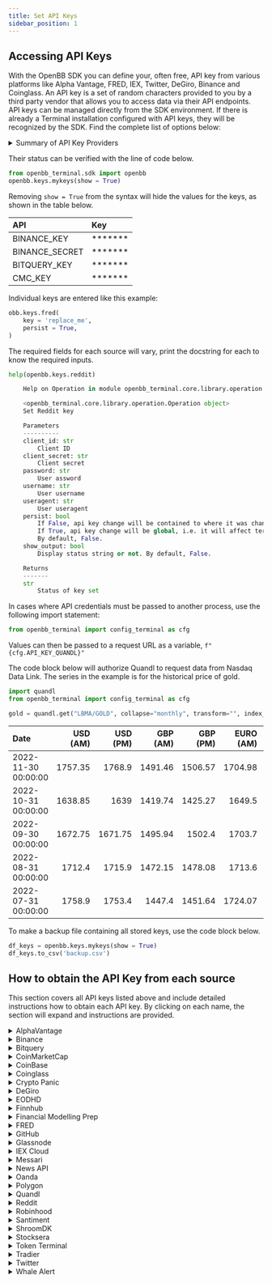 ```yaml
---
title: Set API Keys
sidebar_position: 1
---
```


## Accessing API Keys

With the OpenBB SDK you can define your, often free, API key from various platforms like Alpha Vantage, FRED, IEX, Twitter, DeGiro, Binance and Coinglass. An API key is a set of random characters provided to you by a third party vendor that allows you to access data via their API endpoints. API keys can be managed directly from the SDK environment. If there is already a Terminal installation configured with API keys, they will be recognized by the SDK. Find the complete list of options below:

<details>
<summary>Summary of API Key Providers</summary>

| Command    | Name                                     | URL                                                                                |
| :--------- | :--------------------------------------- | :--------------------------------------------------------------------------------- |
| av         | AlphaVantage                             | https://www.alphavantage.co/support/#api-key                                       |
| binance    | Binance                                  | https://binance.com                                                                |
| bitquery   | Bitquery                                 | https://bitquery.io/                                                               |
| cmc        | CoinMarketCap                            | https://coinmarketcap.com/api/                                                     |
| cb         | Coinbase                                 | https://help.coinbase.com/en/exchange/managing-my-account/how-to-create-an-api-key |
| coinglass  | Coinglass                                | https://coinglass.github.io/API-Reference/#api-key                                 |
| cpanic     | Crypto Panic                             | https://cryptopanic.com/developers/api/                                            |
| degiro     | DeGiro                                   | https://www.degiro.com/                                                            |
| eodhd      | EODHD                                    | https://eodhistoricaldata.com/                                                     |
| ethplorer  | Ethplorer                                | https://github.com/EverexIO/Ethplorer/wiki/Ethplorer-API                           |
| finnhub    | Finnhub                                  | https://finnhub.io/                                                                |
| fmp        | Financial Modelling Prep                 | https://site.financialmodelingprep.com/developer/docs/                             |
| fred       | Federal Reserve Economic Database (FRED) | https://fred.stlouisfed.org                                                        |
| github     | GitHub                                   | https://docs.github.com/en/rest/guides/getting-started-with-the-rest-api           |
| glassnode  | Glassnode                                | https://docs.glassnode.com/basic-api/api-key#how-to-get-an-api-key/                |
| iex        | IEX Cloud                                | https://iexcloud.io/                                                               |
| messari    | Messari                                  | https://messari.io/api/docs                                                        |
| news       | News API                                 | https://newsapi.org/                                                               |
| oanda      | Oanda                                    | https://developer.oanda.com                                                        |
| polygon    | Polygon                                  | https://polygon.io                                                                 |
| quandl     | Quandl                                   | https://www.quandl.com                                                             |
| reddit     | Reddit                                   | https://www.reddit.com/wiki/api                                                    |
| rh         | Robinhood                                | https://robinhood.com/us/en/                                                       |
| santiment  | Santiment                                | https://app.santiment.net/                                                         |
| shroom     | ShroomDK                                 | https://sdk.flipsidecrypto.xyz/shroomdk                                            |
| smartstake | Smartstake                               | https://www.smartstake.io                                                          |
| stocksera  | Stocksera                                | https://stocksera.pythonanywhere.com/                                              |
| tokenterminal    | Token Terminal                     | https://tokenterminal.com/                                                         |
| tradier    | Tradier                                  | https://documentation.tradier.com/                                                 |
| twitter    | Twitter                                  | https://developer.twitter.com                                                      |
| si         | Sentiment Investor                       | https://sentimentinvestor.com                                                      |
| walert     | Whale Alert                              | https://docs.whale-alert.io/                                                       |
</details>

Their status can be verified with the line of code below.

```python
from openbb_terminal.sdk import openbb
openbb.keys.mykeys(show = True)
```

Removing `show = True` from the syntax will hide the values for the keys, as shown in the table below.

| API                       | Key     |
|:--------------------------|:--------|
| BINANCE_KEY               | ******* |
| BINANCE_SECRET            | ******* |
| BITQUERY_KEY              | ******* |
| CMC_KEY                   | ******* |

Individual keys are entered like this example:

```python
obb.keys.fred(
    key = 'replace_me',
    persist = True,
)
```

The required fields for each source will vary, print the docstring for each to know the required inputs.

```python
help(openbb.keys.reddit)
```


```py
    Help on Operation in module openbb_terminal.core.library.operation:

    <openbb_terminal.core.library.operation.Operation object>
    Set Reddit key

    Parameters
    ----------
    client_id: str
        Client ID
    client_secret: str
        Client secret
    password: str
        User assword
    username: str
        User username
    useragent: str
        User useragent
    persist: bool
        If False, api key change will be contained to where it was changed. For example, Jupyter notebook.
        If True, api key change will be global, i.e. it will affect terminal environment variables.
        By default, False.
    show_output: bool
        Display status string or not. By default, False.

    Returns
    -------
    str
        Status of key set
```


In cases where API credentials must be passed to another process, use the following import statement:

```python
from openbb_terminal import config_terminal as cfg
```

Values can then be passed to a request URL as a variable, `f"{cfg.API_KEY_QUANDL}"`

The code block below will authorize Quandl to request data from Nasdaq Data Link. The series in the example is for the historical price of gold.

```python
import quandl
from openbb_terminal import config_terminal as cfg

gold = quandl.get("LBMA/GOLD", collapse="monthly", transform="", index_col=0, order="desc", parse_dates=True, authtoken=f"{cfg.API_KEY_QUANDL}")
```

| Date                |   USD (AM) |   USD (PM) |   GBP (AM) |   GBP (PM) |   EURO (AM) |   EURO (PM) |
|:--------------------|-----------:|-----------:|-----------:|-----------:|------------:|------------:|
| 2022-11-30 00:00:00 |    1757.35 |    1768.9  |    1491.46 |    1506.57 |     1704.98 |     1714.06 |
| 2022-10-31 00:00:00 |    1638.85 |    1639    |    1419.74 |    1425.27 |     1649.5  |     1656.87 |
| 2022-09-30 00:00:00 |    1672.75 |    1671.75 |    1495.94 |    1502.4  |     1703.7  |     1710.53 |
| 2022-08-31 00:00:00 |    1712.4  |    1715.9  |    1472.15 |    1478.08 |     1713.6  |     1715.21 |
| 2022-07-31 00:00:00 |    1758.9  |    1753.4  |    1447.4  |    1451.64 |     1724.07 |     1725.7  |

To make a backup file containing all stored keys, use the code block below.

```python
df_keys = openbb.keys.mykeys(show = True)
df_keys.to_csv('backup.csv')
```

## How to obtain the API Key from each source
This section covers all API keys listed above and include detailed instructions how to obtain each API key. By clicking on each name, the section will expand and instructions are provided.

<details>
<summary>AlphaVantage</summary>

Go to https://www.alphavantage.co/support/#api-key. You will be greeted with the following screen:

<img width="500" alt="image" src="https://user-images.githubusercontent.com/46355364/207820936-46c2ba00-81ff-4cd3-98a4-4fa44412996f.png"></img>

Once you enter the type of investor you are, the organization you work at and your email address pressing "GET FREE API KEY" gets you the key that you can submit into the OpenBB SDK with `openbb.keys.av`
 </details>

<details>
<summary>Binance</summary>
Go to https://www.binance.com/en/support/faq/how-to-create-api-360002502072. You will be greeted with the following screen:

<img width="500" alt="image" src="https://user-images.githubusercontent.com/46355364/207839805-f71cf12a-62d2-41cb-ba19-0c35917abc40.png"></img>

These instructions should provide clear guidance how to set up an API Key. Enter this API key into the OpenBB SDK by typing `openbb.keys.binance`.
</details>

<details>
<summary>Bitquery</summary>

Go to https://bitquery.io/. You will be greeted with the following screen:

<img width="500" alt="image" src="https://user-images.githubusercontent.com/46355364/207840322-5532a3f9-739f-4e28-9839-a58db932882e.png"></img>

Click "Try GraphQL API". This opens the following screen:

<img width="500" alt="image" src="https://user-images.githubusercontent.com/46355364/207840576-2c51a538-dd9b-484d-b11d-40e3e424df62.png"></img>

After creating an account and verifying your email address, you will be able to access your API Key by clicking "Api Key". Enter this API key into the OpenBB SDK by typing `openbb.keys.bitquery`.

<img width="500" alt="image" src="https://user-images.githubusercontent.com/46355364/207840833-35c1b12c-9b4b-43fe-a33e-f7b92c43a011.png"></img>
</details>

<details>
<summary>CoinMarketCap</summary>

Go to https://coinmarketcap.com/api. You will be greeted with the following screen:

<img width="500" alt="image" src="https://user-images.githubusercontent.com/46355364/207831111-3f09ed75-740e-4121-a67e-6e1f36e8ab9a.png"></img>

From here, click "Get Your Free API Key Now". This opens up the following screen:

<img width="500" alt="image" src="https://user-images.githubusercontent.com/46355364/207831345-06a48efe-63b2-4804-bcf9-52fa4a73f7db.png"></img>

Once you have created an account, you will be able to find your API key in the following screen. Enter this API key into the OpenBB SDK by typing `openbb.keys.cmc`

<img width="500" alt="image" src="https://user-images.githubusercontent.com/46355364/207831705-e9f95018-bba7-49a9-b057-3443bc839861.png"></img>
</details>

<details>
<summary>CoinBase</summary>

Go to https://help.coinbase.com/en/exchange/managing-my-account/how-to-create-an-api-key. You will be greeted with the following screen:

<img width="500" alt="image" src="https://user-images.githubusercontent.com/46355364/207841901-647f0aef-0c74-454d-b99e-367d784259f0.png"></img>

By following these instructions you should be able to set-up an API Key. Enter this API key into the OpenBB SDK by typing `openbb.keys.coinbase`.
</details>

<details>
<summary>Coinglass</summary>

Go to https://www.coinglass.com/. You will be greeted with the following screen:

<img width="500" alt="image" src="https://user-images.githubusercontent.com/46355364/207844601-8510687a-e54f-49b9-961f-5ef6718f58ab.png"></img>

Click "Log in" and sign up for an account. This opens up the following screen:

<img width="500" alt="image" src="https://user-images.githubusercontent.com/46355364/207844637-a9321889-c4d8-4d44-95fe-a6288a17ad19.png"></img>

Once you created your account, you will be able to find the API Key on your profile. Enter this API key into the OpenBB SDK by typing `openbb.keys.coinglass`.
</details>

<details>
<summary>Crypto Panic</summary>

Go to https://cryptopanic.com/developers/api/. You will be greeted with the following screen:

<img width="500" alt="image" src="https://user-images.githubusercontent.com/46355364/207848733-27e5a804-7ae7-4ca2-88b2-848b32929b6f.png"></img>

Click "Sign up" under "Your free API auth token". This opens up the following screen:

<img width="500" alt="image" src="https://user-images.githubusercontent.com/46355364/207848825-8b2095ed-21ef-4f8e-b176-c2e9bdf42ba5.png"></img>

Once you have created your account, your API Key will be displayed under "Your free API auth token". Enter this API key into the OpenBB SDK by typing `openbb.keys.cpanic`.

<img width="500" alt="image" src="https://user-images.githubusercontent.com/46355364/207848971-3e4771b7-1faa-45fe-955f-81bd736b16b7.png"></img>
</details>

<details>
<summary>DeGiro</summary>

Go to https://www.degiro.com/. You will be greeted with the following screen:

<img width="500" alt="image" src="https://user-images.githubusercontent.com/46355364/207838353-001d350c-872c-4770-a586-fb21318122eb.png"></img>

Click "Sign up" and go to the registrations process. After setting up your account you will be able to use this broker by entering your username and password in the OpenBB SDK as follows `openbb.keys.degiro`. We also support 2FA, you can find more information about that [here](https://github.com/Chavithra/degiro-connector#35-how-to-use-2fa-).
</details>

<details>
<summary>EODHD</summary>

Go to https://eodhistoricaldata.com/. You will be greeted with the following screen:

<img width="500" alt="image" src="https://user-images.githubusercontent.com/46355364/207849214-23763c95-7314-42ae-b97d-cb5810686498.png"></img>

Click "Registration". This opens up the following screen:

<img width="500" alt="image" src="https://user-images.githubusercontent.com/46355364/207849324-00d4a916-8260-45c0-9714-289e0a0574c0.png"></img>

Once you have registered, you can find the API Key next to "API TOKEN". Enter this API key into the OpenBB SDK by typing `openbb.keys.cpanic`.

<img width="500" alt="image" src="https://user-images.githubusercontent.com/46355364/207849462-37471270-929a-45c5-a164-a84249b19231.png"></img>
</details>

<details>
<summary>Finnhub</summary>

Go to https://finnhub.io/. You will be greeted with the following screen:

<img width="500" alt="image" src="https://user-images.githubusercontent.com/46355364/207832028-283c3321-8c05-4ee8-b4d2-41cdc940f408.png"></img>

Press "Get free api key". This opens up the following screen:

<img width="500" alt="image" src="https://user-images.githubusercontent.com/46355364/207832185-f4c8406a-3b75-4acc-b3e8-3c4b3272d4da.png"></img>

Once you have created an account, you will be able to find your API key in the following screen. Enter this API key into the OpenBB SDK by typing `openbb.keys.finnhub`

<img width="500" alt="image" src="https://user-images.githubusercontent.com/46355364/207832601-62007d95-410c-4d03-a5a3-b177d1894a4c.png"></img>
</details>

<details>
<summary>Financial Modelling Prep</summary>

Go to  https://site.financialmodelingprep.com/developer/docs/. You will be greeted with the following screen:

<img width="500" alt="image" src="https://user-images.githubusercontent.com/46355364/207821920-64553d05-d461-4984-b0fe-be0368c71186.png"></img>

From here, press "Get my API KEY here". This opens up the following screen:

<img width="500" alt="image" src="https://user-images.githubusercontent.com/46355364/207822184-a723092e-ef42-4f87-8c55-db150f09741b.png"></img>

If you already have an account, you can sign-in directly and obtain the API key, otherwise click "Sign Up". Once you have created an account you can access your API Key by pressing the "Dashboard" button which will show the API key. Enter this API key into the OpenBB SDK by typing `openbb.keys.fmp`

<img width="500" alt="image" src="https://user-images.githubusercontent.com/46355364/207823170-dd8191db-e125-44e5-b4f3-2df0e115c91d.png"></img>
</details>

<details>
<summary>FRED</summary> 

Go to https://fred.stlouisfed.org. You will be greeted with the following screen:

<img width="500" alt="image" src="https://user-images.githubusercontent.com/46355364/207827137-d143ba4c-72cb-467d-a7f4-5cc27c597aec.png"></img>

Click on "My Account". This opens up the following screen:

<img width="500" alt="image" src="https://user-images.githubusercontent.com/46355364/207827011-65cdd501-27e3-436f-bd9d-b0d8381d46a7.png"></img>

Once you have signed up, go to "My Account" and select "API Keys". This will get you to the following screen:

<img width="500" alt="image" src="https://user-images.githubusercontent.com/46355364/207827577-c869f989-4ef4-4949-ab57-6f3931f2ae9d.png"></img>

Click on "Request API Key" and fill in information about why you wish to use FRED. Then, by pressing "Request API key" you will be able to obtain the API key. Enter this API key into the OpenBB SDK by typing `openbb.keys.fred`

<img width="500" alt="image" src="https://user-images.githubusercontent.com/46355364/207828032-0a32d3b8-1378-4db2-9064-aa1eb2111632.png"></img>
</details>

<details>
<summary>GitHub</summary> 

Go to https://github.com/. You will be greeted with the following screen:

<img width="500" alt="GitHub" src="https://user-images.githubusercontent.com/46355364/207846953-7feae777-3c3b-4f21-9dcf-84817c732618.png"></img>

Click "Sign up" and create an account with GitHub. Once you have done so go to as depicted below: https://github.com/settings/apps

<img width="500" alt="image" src="https://user-images.githubusercontent.com/46355364/207847215-3c04003f-26ea-4e62-9c13-ea35176bb5e3.png"></img>

Press "New GitHub App". This opens up the following screen:

<img width="500" alt="image" src="https://user-images.githubusercontent.com/46355364/207847383-d24416c6-18be-43f2-ae7c-455e8372a6ed.png"></img>

Once the app is created you are able to obtain the API Key. Enter this API key into the OpenBB SDK by typing `openbb.keys.github`.
</details>

<details>
<summary>Glassnode</summary> 

Go to https://studio.glassnode.com/. You will be greeted with the following screen:

<img width="500" alt="image" src="https://user-images.githubusercontent.com/46355364/207843761-799078ff-fa64-4d39-a6eb-ba01d250be69.png"></img>

Click on "Sign up". This opens up the following screen:

<img width="500" alt="image" src="https://user-images.githubusercontent.com/46355364/207843795-dd2cdbdb-45eb-4c7d-b967-ae9857d4ea5d.png"></img>

After you have created your account, go to https://studio.glassnode.com/settings/api where you can create your API Key. Enter this API key into the OpenBB SDK by typing `openbb.keys.glassnode`.

<img width="500" alt="image" src="https://user-images.githubusercontent.com/46355364/207843950-5f33f37d-0203-4302-a67f-198808f18e06.png"></img>
</details>

<details>
<summary>IEX Cloud</summary> 

Go to https://iexcloud.io/. You will be greeted with the following screen:

<img width="500" alt="image" src="https://user-images.githubusercontent.com/46355364/207833088-e879e9f2-3180-4e50-ba9e-f40ee958f98a.png"></img>

Press "Sign in". This opens up the following screen:

<img width="500" alt="image" src="https://user-images.githubusercontent.com/46355364/207833011-542d6ef0-0bdf-494a-83cb-c0a6741df2a3.png"></img>

Once you have signed up you are asked what kind of plan you would like. You have the option to start a free plan at the bottom.

<img width="500" alt="image" src="https://user-images.githubusercontent.com/46355364/207833303-4ebb2880-0b4c-4008-9b33-0e8ee6836027.png"></img>

Once you have confirmed you email address, you can find your API Key under "Access & Security". Enter this API key into the OpenBB SDK by typing `openbb.keys.iex`

<img width="500" alt="image" src="https://user-images.githubusercontent.com/46355364/207833540-c1e25500-22e9-43c3-a89e-b05dd446f2a5.png"></img>
</details>

<details>
<summary>Messari</summary> 

Go to https://messari.io/. You will be greeted with the following screen:

<img width="500" alt="image" src="https://user-images.githubusercontent.com/46355364/207848122-ec6a41e4-76b7-4620-adc3-1f1c19f4bca6.png"></img>

Press "Sign up". This opens up the following screen:

<img width="500" alt="image" src="https://user-images.githubusercontent.com/46355364/207848160-6a962e3c-3007-40a3-9431-cd5ddfe5bb8e.png"></img>

Once you have signed up, go to https://messari.io/account/api where you will be able to find your API Key. Enter this API key into the OpenBB SDK by typing `openbb.keys.messari`.

<img width="500" alt="image" src="https://user-images.githubusercontent.com/46355364/207848324-ade5bede-8e6b-4b87-bdec-eade3217c0d8.png"></img>
</details>

<details>
<summary>News API</summary> 

Go to https://newsapi.org/. You will be greeted with the following screen:

<img width="500" alt="image" src="https://user-images.githubusercontent.com/46355364/207828250-0c5bc38c-90b4-427d-a611-b43c98c8e7ab.png"></img>

Press "Get API Key". This opens up the following screen:

<img width="500" alt="image" src="https://user-images.githubusercontent.com/46355364/207828421-76922bc2-cde0-493f-9eed-7f90eb831779.png"></img>

Register for an account. The next screen will provide you with the API Key. Enter this API key into the OpenBB SDK by typing `openbb.keys.news`

<img width="500" alt="image" src="https://user-images.githubusercontent.com/46355364/207828736-f0fce53b-f302-4456-adf9-8d50ac41fbe2.png"></img>
</details>

<details>
<summary>Oanda</summary> 

Go to https://developer.oanda.com. You will be greeted with the following screen:

<img width="500" alt="image" src="https://user-images.githubusercontent.com/46355364/207839324-d30aa2b6-be83-41ff-9b1b-146cac566789.png"></img>

After you have created an account with Oanda, you will be able to find the API key by following the steps below. After setting up your account you will be able to use this broker by entering your username and password in the OpenBB SDK as follows `openbb.keys.oanda`.

<img width="500" alt="image" src="https://user-images.githubusercontent.com/46355364/207839246-eb40f093-b583-4edd-b178-99fe399bfb66.png"></img>
</details>

<details>
<summary>Polygon</summary> 

Go to https://polygon.io. You will be greeted with the following screen:

<img width="500" alt="image" src="https://user-images.githubusercontent.com/46355364/207825623-fcd7f0a3-131a-4294-808c-754c13e38e2a.png"></img>

Press the button "Get your Free API Key". This opens up the following screen:

<img width="500" alt="image" src="https://user-images.githubusercontent.com/46355364/207825952-ca5540ec-6ed2-4cef-a0ed-bb50b813932c.png"></img>

Once signed up you will find the API Key at the bottom. Enter this API key into the OpenBB SDK by typing `openbb.keys.polygon`

<img width="500" alt="image" src="https://user-images.githubusercontent.com/46355364/207826258-b1f318fa-fd9c-41d9-bf5c-fe16722e6601.png"></img>
</details>

<details>
<summary>Quandl</summary> 

Go to https://www.quandl.com. You will be greeted with the following screen:

<img width="500" alt="image" src="https://user-images.githubusercontent.com/46355364/207823899-208a3952-f557-4b73-aee6-64ac00faedb7.png"></img>

From here, click "Sign Up" at the top. This opens up the following screen:

<img width="500" alt="image" src="https://user-images.githubusercontent.com/46355364/207824214-4b6b2b74-e709-4ed4-adf2-14803e6f3568.png"></img>

Follow the sign-up instructions and once you have signed up you will be able to retrieve your API key. Enter this API key into the OpenBB SDK by typing `openbb.keys.quandl`

<img width="500" alt="image" src="https://user-images.githubusercontent.com/46355364/207824664-3c82befb-9c69-42df-8a82-510d85c19a97.png"></img>
</details>

<details>
<summary>Reddit</summary>

Go to https://www.reddit.com/wiki/api. You will be greeted with the following screen:

<img width="500" alt="image" src="https://user-images.githubusercontent.com/46355364/207834105-665180be-c2b6-43c8-b1c9-477729905010.png"></img>

Press "Read the full API terms and sign up for usage" and start the sign-up process. This opens up the following screen:

<img width="500" alt="image" src="https://user-images.githubusercontent.com/46355364/207834850-32a0d4c8-9990-4919-94e3-abad1487a3bd.png"></img>

Once you have filled out everything, you will receive an email when your application is approved. Once this is approved you will receive the necessary information that needs to be entered in the OpenBB SDK. Enter these into the OpenBB SDK by typing `openbb.keys.reddit`.
</details>

<details>
<summary>Robinhood</summary> 

Go to https://robinhood.com/us/en/. You will be greeted with the following screen:

<img width="500" alt="image" src="https://user-images.githubusercontent.com/46355364/207838058-a2311632-6459-4cfd-bc0a-639ee3931574.png"></img>

Click "Sign up" and go to the registrations process. After setting up your account you will be able to use this broker by entering your username and password in the OpenBB SDK as follows `openbb.keys.rh`.
</details>

<details>
<summary>Santiment</summary> 

Go to https://app.santiment.net/. You will be greeted with the following screen:

<img width="500" alt="image" src="https://user-images.githubusercontent.com/46355364/207849709-a5f10b03-138c-4e09-89f6-8a18cfbaf008.png"></img>

Click "Sign up". This opens up the following screen:

<img width="500" alt="image" src="https://user-images.githubusercontent.com/46355364/207849732-4bae61de-2f62-4919-b85d-f418f1bbd0c4.png"></img>

After creating an account go to https://app.santiment.net/account#api-keys and generate a key. Enter this API key into the OpenBB SDK by typing `openbb.keys.santiment`.

<img width="500" alt="image" src="https://user-images.githubusercontent.com/46355364/207849839-31d1d0a7-6936-4ebd-a7f8-1292f6317b07.png"></img>
</details>

<details>
<summary>ShroomDK</summary> 

Go to https://app.santiment.net/. You will be greeted with the following screen:

<img width="500" alt="image" src="https://user-images.githubusercontent.com/46355364/207850122-b8cd225e-0a65-4ea8-8069-0b40fff1600e.png"></img>

Click "Mint Your ShroomDK API Key" and sign up for an account. This opens up the following screen:

<img width="500" alt="image" src="https://user-images.githubusercontent.com/46355364/207850176-f29cc73b-2b55-46e8-bce3-62c9342b6599.png"></img>

Once you have your account created, connect a wallet and access the API Key. Enter this API key into the OpenBB SDK by typing `openbb.keys.shroom`.

<img width="500" alt="image" src="https://user-images.githubusercontent.com/46355364/207850380-b59554af-1e65-4616-921d-e02c9ecf1aad.png"></img>
</details>

<details>
<summary>Stocksera</summary>

Go to https://stocksera.pythonanywhere.com/. You will be greeted with the following screen:

<img width="500" alt="image" src="https://user-images.githubusercontent.com/46355364/207853896-ee233569-26bb-4244-b115-43ac8885757a.png"></img>

Click "Log in" and create an account. This opens up the following screen:

<img width="500" alt="image" src="https://user-images.githubusercontent.com/46355364/207853985-46a7a17f-b6b2-442b-886d-f68b3ba2ad5a.png"></img>

Once you have created an account, go to "Developers" to access your API Key. Enter this API key into the OpenBB SDK by typing `/openbb.keys.stocksera`.

<img width="500" alt="image" src="https://user-images.githubusercontent.com/46355364/207854224-e5ddace0-15d1-491c-b616-263cca0bef02.png"></img>
</details>

<details>
<summary>Token Terminal</summary> 

Go to  https://tokenterminal.com/. You will be greeted with the following screen:

<img width="500" alt="image" src="https://user-images.githubusercontent.com/46355364/207850735-69368b4f-6a3e-46b8-ba69-3b79d9231f15.png"></img>

Click "Log in" and sign up for an account. This opens up the following screen:

<img width="500" alt="image" src="https://user-images.githubusercontent.com/46355364/207850774-2071df78-3289-4c8e-9d64-156b9ec8ad81.png"></img>

Once you have created an account, go to "API" to access your API Key. Enter this API key into the OpenBB SDK by typing `openbb.keys.tokenterminal`.

<img width="500" alt="image" src="https://user-images.githubusercontent.com/46355364/207851035-71ea3eff-a11f-4835-8592-c07b3aa3f800.png"></img>
</details>

<details>
<summary>Tradier</summary> 

Go to https://documentation.tradier.com/. You will be greeted with the following screen:

<img width="500" alt="image" src="https://user-images.githubusercontent.com/46355364/207829178-a8bba770-f2ea-4480-b28e-efd81cf30980.png"></img>

Click the button "Open Account" and start the sign-up process. Once you have gone through the whole process you will be able to find your API key within your account. Enter this API key into the OpenBB SDK by typing `openbb.keys.tradier`
</details>

<details>
<summary>Twitter</summary> 

Go to https://developer.twitter.com. You will be greeted with the following screen:

<img width="500" alt="image" src="https://user-images.githubusercontent.com/46355364/207835646-bb05ac60-2685-48a5-8ffb-e08225db1156.png"></img>

Click "Sign Up". Note that you are required to have a Twitter account and that you have verified your phone number. This opens up the following screen:

<img width="500" alt="image" src="https://user-images.githubusercontent.com/46355364/207836277-ad523657-181a-4b01-ae68-398d2bcd39c7.png"></img>

Create an account and verify your email. Then, you will be able to create an app to obtain your API Key.

<img width="500" alt="image" src="https://user-images.githubusercontent.com/46355364/207837349-1bf2a15d-9502-48b8-aa38-08040cdebc06.png"></img>

This will give you the following keys. Enter these into the OpenBB SDK by typing `openbb.keys.twitter`.

<img width="500" alt="image" src="https://user-images.githubusercontent.com/46355364/207837560-1d04a5da-eba7-425d-afff-6fcc8cbe003e.png"></img>
</details>

<details>
<summary>Whale Alert</summary>

Go to https://docs.whale-alert.io/. You will be greeted with the following screen:

<img width="500" alt="image" src="https://user-images.githubusercontent.com/46355364/207842892-3f71ee7a-6cd3-48a2-82e4-fa5ec5b13807.png"></img>

Click "sign up here". This opens up the following screen:

<img width="500" alt="image" src="https://user-images.githubusercontent.com/46355364/207842992-427f1d2c-b34e-41c9-85fd-18511805fd16.png"></img>

Once you have created your account, click "Create" to create your own API Key. Enter this API key into the OpenBB SDK by typing `openbb.keys.walert`.

<img width="500" alt="image" src="https://user-images.githubusercontent.com/46355364/207843214-20232465-9a52-4b66-b01a-0b8cecbdd612.png"></img>
</details>
